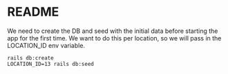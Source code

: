 # README

We need to create the DB and seed with the initial data before starting the app for the first time.
We want to do this per location, so we will pass in the LOCATION_ID env variable.

```
rails db:create
LOCATION_ID=13 rails db:seed
```